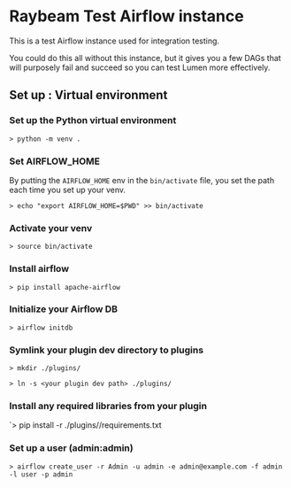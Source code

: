 



# Raybeam Test Airflow instance
This is a test Airflow instance used for integration testing.

You could do this all without this instance, but it gives you a few DAGs that will purposely fail and succeed
so you can test Lumen more effectively.

## Set up : Virtual environment

### Set up the Python virtual environment
`> python -m venv .`

### Set AIRFLOW_HOME
By putting the `AIRFLOW_HOME` env in the `bin/activate` file, you set the path each time you set up your venv.

`> echo "export AIRFLOW_HOME=$PWD" >> bin/activate`

### Activate your venv
`> source bin/activate`

### Install airflow
`> pip install apache-airflow`

### Initialize your Airflow DB
`> airflow initdb`

### Symlink your plugin dev directory to plugins
`> mkdir ./plugins/`

`> ln -s <your plugin dev path> ./plugins/`

### Install any required libraries from your plugin

`> pip install -r ./plugins/<your plugin name>/requirements.txt

### Set up a user (admin:admin)

`> airflow create_user -r Admin -u admin -e admin@example.com -f admin -l user -p admin`